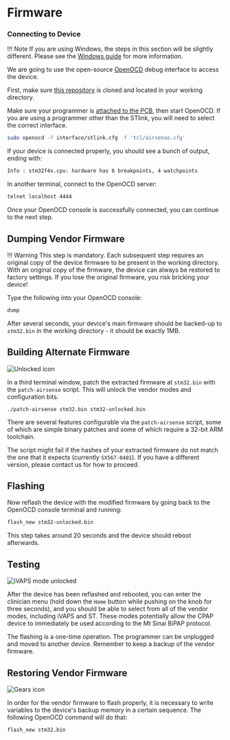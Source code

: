 # Firmware 

### Connecting to Device

!!! Note
	If you are using Windows, the steps in this section
	will be slightly different. Please see the [Windows
	guide](info/windows.md) for more information.

We are going to use the open-source [OpenOCD](http://openocd.org) debug
interface to access the device.

First, make sure [this repository](https://github.com/osresearch/airbreak)
is cloned and located in your working directory.

Make sure your programmer is [attached to the PCB](/disassembly/#wiring),
then start OpenOCD.  If you are using a programmer other than the STlink, you
will need to select the correct interface.

```sh
sudo openocd -f interface/stlink.cfg -f 'tcl/airsense.cfg'
```

If your device is connected properly, you should see a bunch of output, ending with:
```sh
Info : stm32f4x.cpu: hardware has 6 breakpoints, 4 watchpoints
```

In another terminal, connect to the OpenOCD server:

```sh
telnet localhost 4444
```

Once your OpenOCD console is successfully connected, you can continue to the next step.

## Dumping Vendor Firmware

!!! Warning
	This step is mandatory. Each subsequent step requires an
	original copy of the device firmware to be present in the working
	directory. With an original copy of the firmware, the device can
	always be restored to factory settings. If you lose the original
	firmware, you risk bricking your device!

Type the following into your OpenOCD console:
```sh
dump
```
After several seconds, your device's main firmware
should be backed-up to `stm32.bin` in the working directory - it should
be exactly 1MB.

## Building Alternate Firmware

![Unlocked icon](images/unlocked.png)

In a third terminal window, patch the extracted firmware at
`stm32.bin` with the `patch-airsense` script.  This will 
unlock the vendor modes and configuration bits.

```
./patch-airsense stm32.bin stm32-unlocked.bin
```

There are several features configurable via the `patch-airsense`
script, some of which are simple binary patches and some of which
require a 32-bit ARM toolchain.

The script might fail if the hashes of your extracted firmware do not
match the one that it expects (currently `SX567-0401`). If you have a
different version, please contact us for how to proceed.

## Flashing

Now reflash the device with the modified firmware by going back to the
OpenOCD console terminal and running:

```sh
flash_new stm32-unlocked.bin
```

This step takes around 20 seconds and the device should
reboot afterwards.

## Testing

![iVAPS mode unlocked](images/airsense-ivaps.jpg)

After the device has been reflashed and rebooted, you can enter the
clinician menu (hold down the `Home` button while pushing on the knob
for three seconds), and you should be able to select from all of the vendor
modes, including iVAPS and ST.  These modes potentially allow the CPAP device
to immediately be used according to the Mt Sinai BiPAP protocol.

The flashing is a one-time operation.  The programmer can be unplugged and moved to another device. Remember to keep a backup of the vendor firmware.

## Restoring Vendor Firmware

![Gears icon](images/gears.png)

In order for the vendor firmware to flash properly, it is necessary
to write variables to the device's backup memory in a certain sequence.
The following OpenOCD command will do that:
```sh
flash_new stm32.bin
```

